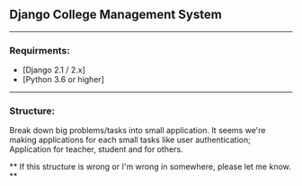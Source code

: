 ## Django College Management System

---
### Requirments:
- [Django 2.1 / 2.x]
- [Python 3.6 or higher]

---
### Structure:
Break down big problems/tasks into small application. It seems we're making applications for each small tasks like user authentication; Application for teacher, student and for others.

** If this structure is wrong or I'm wrong in somewhere, please let me know. **

